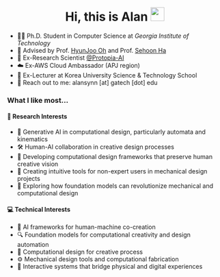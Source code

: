 <!-- ![](https://github.com/alansynn/alansynn/blob/main/banner.jpeg) -->

<h1 align="center">Hi, this is Alan <img src="https://raw.githubusercontent.com/seanprashad/slackmoji/master/emoji/parrots/party-nyan.gif" width="32" /></h1>

- 🧑‍🎓 Ph.D. Student in Computer Science at *Georgia Institute of Technology*
- :lab_coat: Advised by Prof. [HyunJoo Oh](https://www.codecraft.group/hyunjoo-oh) and Prof. [Sehoon Ha](https://faculty.cc.gatech.edu/~sha9/)
- 🚀 Ex-Research Scientist [@Protopia-AI](https://protopia.ai)
- :cloud: Ex-AWS Cloud Ambassador (APJ region)
- 📖 Ex-Lecturer at Korea University Science & Technology School
- 🤙 Reach out to me: alansynn [at] gatech [dot] edu

### What I like most...

#### 🧪 Research Interests
- 🤖 Generative AI in computational design, particularly automata and kinematics
- 🛠️ Human-AI collaboration in creative design processes
- 🧩 Developing computational design frameworks that preserve human creative vision
- 🔄 Creating intuitive tools for non-expert users in mechanical design projects
- 🧠 Exploring how foundation models can revolutionize mechanical and computational design

#### 💻 Technical Interests
- 🧠 AI frameworks for human-machine co-creation
- 🔍 Foundation models for computational creativity and design automation
- 🔐 Computational design for creative process
- ⚙️ Mechanical design tools and computational fabrication
- 🤖 Interactive systems that bridge physical and digital experiences

<!--
<img align="center" src="https://github-readme-stats.vercel.app/api?username=alansynn&show_icons=true&count_private=true" alt="alansynn" width="50%"/></p>
-->

<!-- ### Blogs posts -->
<!-- BLOG-POST-LIST:START -->
<!-- BLOG-POST-LIST:END -->


<!--
<br>
<h2>🏆 Github Profile Trophies and Stats</h2>

<p align="left">
  <img alig src="https://github-profile-trophy.vercel.app/?username=AlanSynn&column=8&rank=SSS,SS,S,AAA,AA,A,SECRET&theme=dracula&no-frame=true" />
</p>
<br>
-->
